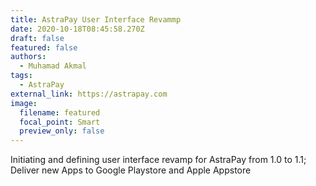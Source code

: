 ```yaml
---
title: AstraPay User Interface Revammp
date: 2020-10-18T08:45:58.270Z
draft: false
featured: false
authors:
  - Muhamad Akmal
tags:
  - AstraPay
external_link: https://astrapay.com
image:
  filename: featured
  focal_point: Smart
  preview_only: false
---
```

Initiating and defining user interface revamp for AstraPay from 1.0 to 1.1; Deliver new Apps to Google Playstore and Apple Appstore